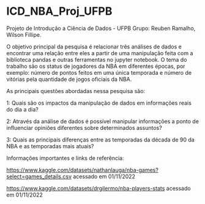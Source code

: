 # ICD_NBA_Proj_UFPB

Projeto de Introdução a Ciência de Dados - UFPB
Grupo: Reuben Ramalho,  Wilson Fillipe.

O objetivo principal da pesquisa é relacionar três análises de dados e encontrar uma relação entre eles a partir de uma manipulação feita com a biblioteca pandas e outras ferramentas no jupyter notebook. O tema do trabalho são os status de jogadores da NBA em diferentes épocas, por exemplo: número de pontos feitos em uma única temporada e número de vitórias pela quantidade de jogos oficiais da NBA. 

As principais questões abordadas nessa pesquisa são:

1: Quais são os impactos da manipulação de dados em informações reais do dia a dia? 

2: Através da análise de dados é possível manipular informações a ponto de influenciar opiniões diferentes sobre determinados assuntos? 

3: Quais as principais diferenças entre as temporadas da década de 90 da NBA e as temporadas mais atuais? 


Informações importantes e links de referência:

https://www.kaggle.com/datasets/nathanlauga/nba-games?select=games_details.csv acessado em 01/11/2022

https://www.kaggle.com/datasets/drgilermo/nba-players-stats acessado em 01/11/2022

